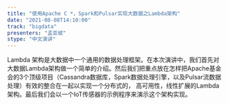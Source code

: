 ```yaml
---
title: "使用Apache C *，Spark和Pulsar实现大数据之Lambda架构"
date: "2021-08-08T14:10:00" 
track: "bigdata"
presenters: "孟亚斌"
stype: "中文演讲"
---
```

Lambda 架构是大数据中一个通用的数据处理框架。在本次演讲中，我们首先对大数据Lambda架构做一个简单的介绍。然后我们把重点放在怎样把Apache基金会的3个顶级项目（Cassandra数据库，Spark数据处理引擎，以及Pulsar流数据处理）有效的整合在一起以实现一个分布式的， 高可用性，线性扩展的Lambda架构。最后我们会以一个IoT传感器的示例程序来演示这个架构实现。